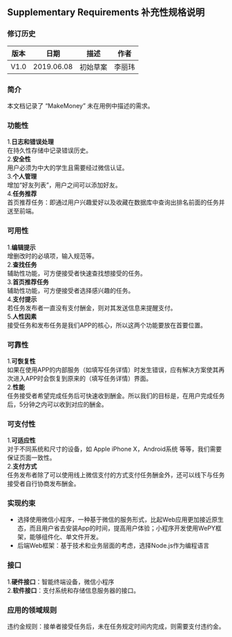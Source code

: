 ## Supplementary Requirements 补充性规格说明
### 修订历史

| 版本 |日期  |描述  |作者  |
| --- | --- | --- | --- |
|V1.0  | 2019.06.08 |初始草案  |李丽玮  |
### 简介
本文档记录了 “MakeMoney” 未在用例中描述的需求。
### 功能性
1.**日志和错误处理**  
    在持久性存储中记录错误历史。  
 2.**安全性**  
    用户必须为中大的学生且需要经过微信认证。  
 3.**个人管理**  
 增加“好友列表”，用户之间可以添加好友。  
 4.**任务推荐**  
 首页推荐任务：即通过用户兴趣爱好以及收藏在数据库中查询出排名前面的任务并送至前端。  
 ### 可用性  
 1.**编辑提示**  
增删改时的必填项，输入规范等。  
2.**查找任务**  
辅助性功能，可方便接受者快速查找想接受的任务。  
3.**首页推荐任务**  
辅助性功能，可方便接受者选择感兴趣的任务。  
4.**支付提示**  
若任务发布者一直没有支付酬金，则对其发送信息来提醒支付。  
5.**人性因素**  
接受任务和发布任务是我们APP的核心，所以这两个功能要放在首要位置。  
### 可靠性  
1.**可恢复性**  
如果在使用APP的内部服务（如填写任务详情）时发生错误，应有解决方案使其再次进入APP时会恢复到原来的（填写任务详情）界面。  
2.**性能**  
任务接受者希望完成任务后可快速收到酬金。所以我们的目标是，在用户完成任务后，5分钟之内可以收到对应的酬金。  
### 可支付性  
1.**可适应性**  
对于不同系统和尺寸的设备，如 Apple iPhone X，Android系统 等等，我们需要保证页面一致性。  
2.**支付方式**  
任务发布者除了可以使用线上微信支付的方式支付任务酬金外，还可以线下与任务接受者自行协商发布酬金。  
### 实现约束  
* 选择使用微信小程序，一种基于微信的服务形式，比起Web应用更加接近原生态，而且用户省去安装App的时间，提高用户体验；小程序开发使用WePY框架，能够组件化、单文件开发。  
* 后端Web框架：基于技术和业务层面的考虑，选择Node.js作为编程语言  
### 接口  
1.**硬件接口**：智能终端设备，微信小程序  
2.**软件接口**：支付系统和存储信息服务器的接口。  
### 应用的领域规则  
违约金规则：接单者接受任务后，未在任务规定时间内完成，则需要支付违约金。  

   
 
